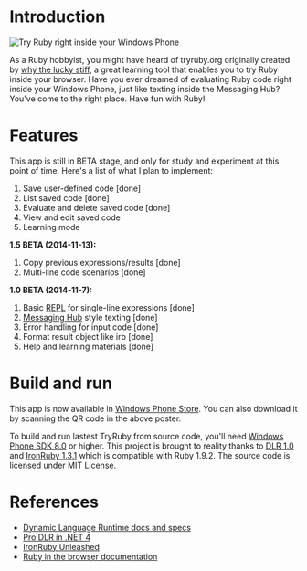 Introduction
=======

![Try Ruby right inside your Windows Phone](https://cloud.githubusercontent.com/assets/132692/5021806/f63703a4-6b15-11e4-8cef-ad0818d263cc.jpg)

As a Ruby hobbyist, you might have heard of tryruby.org originally created by [why the lucky stiff](http://en.wikipedia.org/wiki/Why_the_lucky_stiff), a great learning tool that enables you to try Ruby inside your browser. Have you ever dreamed of evaluating Ruby code right inside your Windows Phone, just like texting inside the Messaging Hub? You've come to the right place. Have fun with Ruby!

Features
=======

This app is still in BETA stage, and only for study and experiment at this point of time. Here's a list of what I plan to implement:

1. Save user-defined code [done]
2. List saved code [done]
3. Evaluate and delete saved code [done]
4. View and edit saved code
5. Learning mode

**1.5 BETA (2014-11-13):**

1. Copy previous expressions/results [done]
2. Multi-line code scenarios [done]

**1.0 BETA (2014-11-7):**

1. Basic [REPL](http://en.wikipedia.org/wiki/Read%E2%80%93eval%E2%80%93print_loop) for single-line expressions [done]
2. [Messaging Hub](http://www.windowsphone.com/en-us/how-to/wp8/calling-and-messaging/send-a-text) style texting [done]
3. Error handling for input code [done]
4. Format result object like irb [done]
5. Help and learning materials [done]

Build and run
=======
This app is now available in [Windows Phone Store](http://www.windowsphone.com/en-us/store/app/try-ruby-beta/56df56a6-ce3b-4be3-a7eb-d291cf309dbb). You can also download it by scanning the QR code in the above poster.

To build and run lastest TryRuby from source code, you'll need [Windows Phone SDK 8.0](http://dev.windows.com/en-us/develop/download-phone-sdk) or higher. This project is brought to reality thanks to [DLR 1.0](https://github.com/IronLanguages/dlr) and [IronRuby 1.3.1](http://ironruby.net) which is compatible with Ruby 1.9.2. The source code is licensed under MIT License.

References
=======

- [Dynamic Language Runtime docs and specs](https://dlr.codeplex.com/wikipage?title=Docs%20and%20specs&referringTitle=Documentation)
- [Pro DLR in .NET 4](http://www.amazon.com/Pro-DLR-NET-Experts-Voice/dp/1430230665)
- [IronRuby Unleashed](http://www.amazon.com/IronRuby-Unleashed-Shay-Friedman/dp/0672330784)
- [Ruby in the browser documentation](http://ironruby.net/browser/docs.html)
